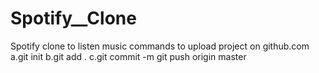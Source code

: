 # Spotify__Clone
Spotify clone to listen music
commands to upload project on github.com
a.git init
b.git add .
c.git commit -m <type message here>
git push origin master
